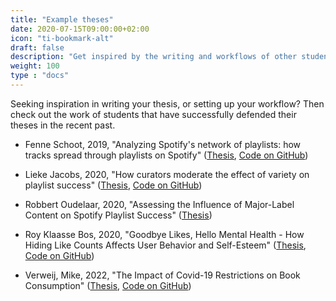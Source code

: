 ```yaml
---
title: "Example theses"
date: 2020-07-15T09:00:00+02:00
icon: "ti-bookmark-alt"
draft: false
description: "Get inspired by the writing and workflows of other students"
weight: 100
type : "docs"
---
```


Seeking inspiration in writing your thesis, or setting up your workflow? Then check out the work of students that have successfully defended their theses in the recent past.

- Fenne Schoot, 2019, "Analyzing Spotify's network of playlists: how tracks spread through playlists on Spotify" ([Thesis](https://github.com/hannesdatta/spotify-track-spread/raw/master/Schoot%20(2019).pdf), [Code on GitHub](
https://github.com/hannesdatta/spotify-track-spread))

- Lieke Jacobs, 2020, "How curators moderate the effect of variety on playlist success" ([Thesis](https://github.com/hannesdatta/spotify-playlist-variety/raw/master/Jacobs%20(2020).pdf), [Code on GitHub](https://github.com/hannesdatta/spotify-playlist-variety))

- Robbert Oudelaar, 2020, "Assessing the Influence of Major-Label Content on Spotify Playlist Success" ([Thesis](/downloads/oudelaar2020.pdf))

- Roy Klaasse Bos, 2020, "Goodbye Likes, Hello Mental Health - How Hiding Like Counts Affects User Behavior and Self-Esteem" ([Thesis](https://github.com/RoyKlaasseBos/Hiding-Instagram-Likes/raw/master/2020_08_19_Research_Master_Thesis_RJ_Klaasse_Bos.pdf), [Code on GitHub](https://github.com/RoyKlaasseBos/Hiding-Instagram-Likes))

- Verweij, Mike, 2022, "The Impact of Covid-19 Restrictions on Book Consumption" ([Thesis](https://github.com/Mikeverweij96/covid-19-book-consumption/raw/main/Verweij%20(2022).pdf), [Code on GitHub](https://github.com/Mikeverweij96/covid-19-book-consumption))